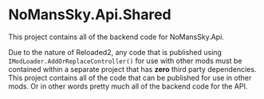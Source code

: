 # NoMansSky.Api.Shared
This project contains all of the backend code for NoMansSky.Api.

Due to the nature of Reloaded2, any code that is published using ``IModLoader.AddOrReplaceController()`` for use with other mods must be contained within a separate project that has **zero** third party dependencies. This project contains all of the code that can be published for use in other mods. Or in other words pretty much all of the backend code for the API.
